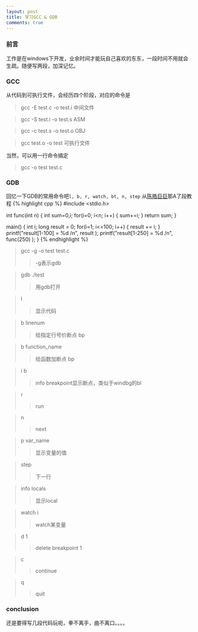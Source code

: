 ```yaml
---
layout: post
title: 学习GCC & GDB
comments: true
---
```


### 前言
工作是在windows下开发，业余时间才能玩自己喜欢的东东，一段时间不用就会生疏。随便写两段，加深记忆。

### GCC
从代码到可执行文件，会经历四个阶段，对应的命令是
> gcc -E  test.c -o test.i 中间文件

> gcc -S test.i -o test.s  ASM

> gcc -c test.s -o test.o  OBJ

> gcc test.o -o test       可执行文件

当然，可以用一行命令搞定

> gcc -o test test.c


### GDB
回忆一下GDB的常用命令吧`l, b, r, watch, bt, n, step`
从[陈皓巨巨](http://coolshell.cn/)那A了段教程
{% highlight cpp %}
#include <stdio.h>
     
int func(int n)
{
    int sum=0,i;
    for(i=0; i<n; i++)
    {
        sum+=i;
    }
    return sum;
}

main()
{
    int i;
    long result = 0;
    for(i=1; i<=100; i++)
    {
        result += i;
    }
    printf("result[1-100] = %d /n", result );
    printf("result[1-250] = %d /n", func(250) );
}
{% endhighlight %}

> gcc -g -o test test.c     
>> -g表示gdb

> gdb ./test                
>> 用gdb打开

> l                         
>> 显示代码

> b linenum                 
>> 给指定行号价断点 bp

> b function_name           
>> 给函数加断点 bp

> i b                       
>> info breakpoint显示断点，类似于windbg的bl

> r                         
>> run

> n                         
>> next

> p var_name                
>> 显示变量的值

> step                      
>> 下一行

> info locals               
>> 显示local

> watch i                   
>> watch某变量

> d 1                       
>> delete breakpoint 1

> c                         
>> continue

> q                         
>> quit

### conclusion
还是要得写几段代码玩呃，拳不离手，曲不离口。。。。
